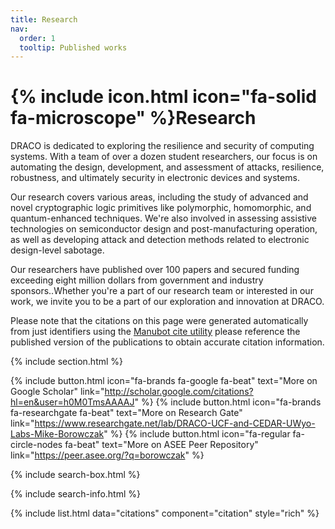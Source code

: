 ```yaml
---
title: Research
nav:
  order: 1
  tooltip: Published works
---
```




# {% include icon.html icon="fa-solid fa-microscope" %}Research
DRACO is dedicated to exploring the resilience and security of computing systems. With a team of over a dozen student researchers, our focus is on automating the design, development, and assessment of attacks, resilience, robustness, and ultimately security in electronic devices and systems.

Our research covers various areas, including the study of advanced and novel cryptographic logic primitives like polymorphic, homomorphic, and quantum-enhanced techniques. We're also involved in assessing assistive technologies on semiconductor design and post-manufacturing operation, as well as developing attack and detection methods related to electronic design-level sabotage.

Our researchers have published over 100 papers and secured funding exceeding eight million dollars from government and industry sponsors..Whether you're a part of our research team or interested in our work, we invite you to be a part of our exploration and innovation at DRACO. 

Please note that the citations on this page were generated automatically from just identifiers using the [Manubot cite utility](https://github.com/manubot/manubot#cite) please reference the published version of the publications to obtain accurate citation information.

{% include section.html %}


{%
  include button.html
  icon="fa-brands fa-google fa-beat"
  text="More on Google Scholar"
  link="http://scholar.google.com/citations?hl=en&user=h0M0TmsAAAAJ"
%}
{%
  include button.html
  icon="fa-brands fa-researchgate fa-beat"
  text="More on Research Gate"
  link="https://www.researchgate.net/lab/DRACO-UCF-and-CEDAR-UWyo-Labs-Mike-Borowczak"
%}
{%
  include button.html
  icon="fa-regular fa-circle-nodes fa-beat"
  text="More on ASEE Peer Repository"
  link="https://peer.asee.org/?q=borowczak"
%}


{% include search-box.html %}

{% include search-info.html %}

{% include list.html data="citations" component="citation" style="rich" %}
